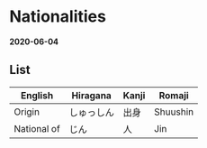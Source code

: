 # Nationalities
**2020-06-04**


## List

| English     | Hiragana   | Kanji | Romaji  |
| ---         | ---        | ---   | ---      |
| Origin      | しゅっしん | 出身  | Shuushin |
| National of | じん       | 人    | Jin      |


